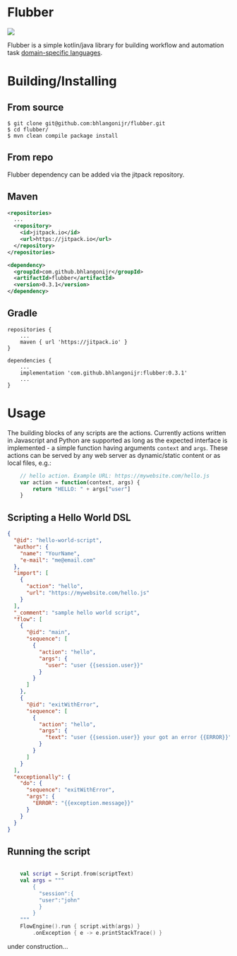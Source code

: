 Flubber
=========================

[![](https://jitpack.io/v/bhlangonijr/flubber.svg)](https://jitpack.io/#bhlangonijr/flubber)

Flubber is a simple kotlin/java library for building workflow and automation
task [domain-specific languages](https://en.wikipedia.org/wiki/Domain-specific_language).

# Building/Installing

## From source

```
$ git clone git@github.com:bhlangonijr/flubber.git
$ cd flubber/
$ mvn clean compile package install
```

## From repo

Flubber dependency can be added via the jitpack repository.

## Maven

```xml
<repositories>
  ...
  <repository>
    <id>jitpack.io</id>
    <url>https://jitpack.io</url>
  </repository>
</repositories>
```

```xml
<dependency>
  <groupId>com.github.bhlangonijr</groupId>
  <artifactId>flubber</artifactId>
  <version>0.3.1</version>
</dependency>
```

## Gradle

```
repositories {
    ...
    maven { url 'https://jitpack.io' }
}
```

```
dependencies {
    ...
    implementation 'com.github.bhlangonijr:flubber:0.3.1'
    ...
}
```

# Usage

The building blocks of any scripts are the actions. Currently actions written in Javascript and Python are supported as
long as the expected interface is implemented - a simple function having arguments `context` and `args`. These actions
can be served by any web server as dynamic/static content or as local files, e.g.:

```javascript
    // hello action. Example URL: https://mywebsite.com/hello.js
    var action = function(context, args) {
        return "HELLO: " + args["user"]
    }
```  

## Scripting a Hello World DSL

```json
{
  "@id": "hello-world-script",
  "author": {
    "name": "YourName",
    "e-mail": "me@email.com"
  },
  "import": [
    {
      "action": "hello",
      "url": "https://mywebsite.com/hello.js"
    }
  ],
  "_comment": "sample hello world script",
  "flow": [
    {
      "@id": "main",
      "sequence": [
        {
          "action": "hello",
          "args": {
            "user": "user {{session.user}}"
          }
        }
      ]
    },
    {
      "@id": "exitWithError",
      "sequence": [
        {
          "action": "hello",
          "args": {
            "text": "user {{session.user}} your got an error {{ERROR}}"
          }
        }
      ]
    }
  ],
  "exceptionally": {
    "do": {
      "sequence": "exitWithError",
      "args": {
        "ERROR": "{{exception.message}}"
      }
    }
  }
}
```  

## Running the script

```kotlin

    val script = Script.from(scriptText)        
    val args = """
        {
          "session":{
          "user":"john"
          }
        }
    """
    FlowEngine().run { script.with(args) }
        .onException { e -> e.printStackTrace() }

```

under construction...
